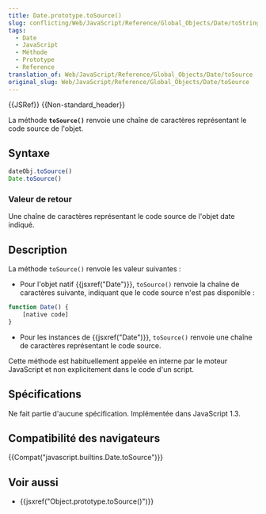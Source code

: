 ```yaml
---
title: Date.prototype.toSource()
slug: conflicting/Web/JavaScript/Reference/Global_Objects/Date/toString
tags:
  - Date
  - JavaScript
  - Méthode
  - Prototype
  - Reference
translation_of: Web/JavaScript/Reference/Global_Objects/Date/toSource
original_slug: Web/JavaScript/Reference/Global_Objects/Date/toSource
---
```

{{JSRef}} {{Non-standard_header}}

La méthode **`toSource()`** renvoie une chaîne de caractères représentant le code source de l'objet.

## Syntaxe

```js
dateObj.toSource()
Date.toSource()
```

### Valeur de retour

Une chaîne de caractères représentant le code source de l'objet date indiqué.

## Description

La méthode `toSource()` renvoie les valeur suivantes :

- Pour l'objet natif {{jsxref("Date")}}, `toSource()` renvoie la chaîne de caractères suivante, indiquant que le code source n'est pas disponible :

```js
function Date() {
    [native code]
}
```

- Pour les instances de {{jsxref("Date")}}, `toSource()` renvoie une chaîne de caractères représentant le code source.

Cette méthode est habituellement appelée en interne par le moteur JavaScript et non explicitement dans le code d'un script.

## Spécifications

Ne fait partie d'aucune spécification. Implémentée dans JavaScript 1.3.

## Compatibilité des navigateurs

{{Compat("javascript.builtins.Date.toSource")}}

## Voir aussi

- {{jsxref("Object.prototype.toSource()")}}
